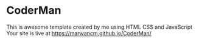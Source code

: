 # CoderMan
This is awesome template created by me using HTML CSS and JavaScript
<br />
Your site is live at https://marwancm.github.io/CoderMan/
